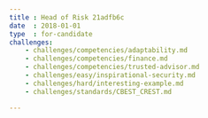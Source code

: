 ```yaml
---
title : Head of Risk 21adfb6c
date  : 2018-01-01
type  : for-candidate
challenges:
    - challenges/competencies/adaptability.md
    - challenges/competencies/finance.md
    - challenges/competencies/trusted-advisor.md
    - challenges/easy/inspirational-security.md
    - challenges/hard/interesting-example.md
    - challenges/standards/CBEST_CREST.md

---
```


